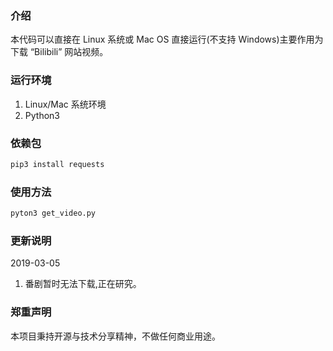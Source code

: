 ### 介绍

本代码可以直接在 Linux 系统或 Mac OS 直接运行(不支持 Windows)主要作用为下载 “Bilibili” 网站视频。

### 运行环境

1. Linux/Mac 系统环境
2. Python3

### 依赖包

```python
pip3 install requests 
```

### 使用方法

```python
pyton3 get_video.py
```

### 更新说明

2019-03-05

1. 番剧暂时无法下载,正在研究。

### 郑重声明

本项目秉持开源与技术分享精神，不做任何商业用途。



